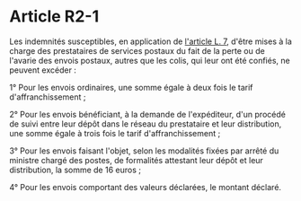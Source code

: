 # Article R2-1

Les indemnités susceptibles, en application de [l'article L. 7][1], d'être mises à la charge des prestataires de services postaux du fait de la perte ou de l'avarie des envois postaux, autres que les colis, qui leur ont été confiés, ne peuvent excéder : 

1° Pour les envois ordinaires, une somme égale à deux fois le tarif d'affranchissement ; 

2° Pour les envois bénéficiant, à la demande de l'expéditeur, d'un procédé de suivi entre leur dépôt dans le réseau du prestataire et leur distribution, une somme égale à trois fois le tarif d'affranchissement ; 

3° Pour les envois faisant l'objet, selon les modalités fixées par arrêté du ministre chargé des postes, de formalités attestant leur dépôt et leur distribution, la somme de 16 euros ; 

4° Pour les envois comportant des valeurs déclarées, le montant déclaré.

 [1]: /affichCodeArticle.do?cidTexte=LEGITEXT000006070987&idArticle=LEGIARTI000006465333&dateTexte=&categorieLien=cid